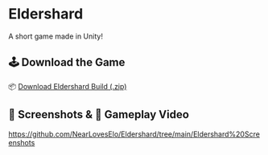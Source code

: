 # Eldershard

A short game made in Unity!

## 🕹️ Download the Game

📦 [Download Eldershard Build (.zip)](https://drive.google.com/file/d/1k7xGRP8uqXcXtXOVYHQ4wjTbCpAyEMQX/view?usp=sharing)

## 📸 Screenshots & 🎥 Gameplay Video

https://github.com/NearLovesElo/Eldershard/tree/main/Eldershard%20Screenshots


